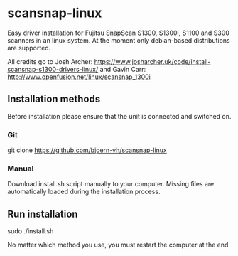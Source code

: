 # scansnap-linux
Easy driver installation for Fujitsu SnapScan S1300, S1300i, S1100 and S300 scanners in an linux system. At the moment only debian-based distributions are supported.

All credits go to Josh Archer: https://www.josharcher.uk/code/install-scansnap-s1300-drivers-linux/ and Gavin Carr: http://www.openfusion.net/linux/scansnap_1300i

## Installation methods

Before installation please ensure that the unit is connected and switched on.

### Git

git clone https://github.com/bjoern-vh/scansnap-linux


### Manual

Download install.sh script manually to your computer. Missing files are automatically loaded during the installation process.


## Run installation

sudo ./install.sh

No matter which method you use, you must restart the computer at the end.
